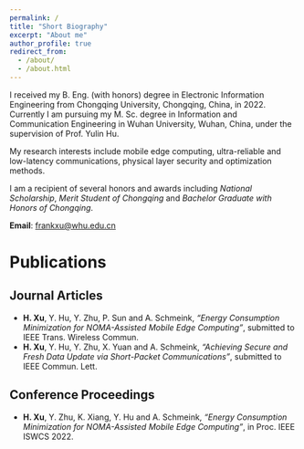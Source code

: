 ```yaml
---
permalink: /
title: "Short Biography"
excerpt: "About me"
author_profile: true
redirect_from: 
  - /about/
  - /about.html
---
```


I received my B. Eng. (with honors) degree in Electronic Information Engineering from Chongqing University, Chongqing, China, in 2022. Currently I am pursuing my M. Sc. degree in Information and Communication Engineering in Wuhan University, Wuhan, China, under the supervision of Prof. Yulin Hu.

My research interests include mobile edge computing, ultra-reliable and low-latency communications, physical layer security and optimization methods.

I am a recipient of several honors and awards including _National Scholarship_, _Merit Student of Chongqing_ and _Bachelor Graduate with Honors of Chongqing_. 

**Email**: frankxu@whu.edu.cn


# Publications

## Journal Articles
- **H. Xu**, Y. Hu, Y. Zhu, P. Sun and A. Schmeink, _“Energy Consumption Minimization for NOMA-Assisted Mobile Edge Computing”_, submitted to IEEE Trans. Wireless Commun.
- **H. Xu**, Y. Hu, Y. Zhu, X. Yuan and A. Schmeink, _“Achieving Secure and Fresh Data Update via Short-Packet Communications”_, submitted to IEEE Commun. Lett.

## Conference Proceedings
- **H. Xu**, Y. Zhu, K. Xiang, Y. Hu and A. Schmeink, _“Energy Consumption Minimization for NOMA-Assisted Mobile Edge Computing”_, in Proc. IEEE ISWCS 2022.



